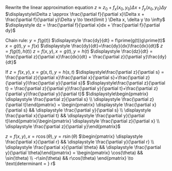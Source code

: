 Rewrite the linear approximation equation
	$\displaystyle z\approx z_0 + f_x(x_0,y_0)\Delta x + f_y(x_0,y_0)\Delta y$
	$\displaystyle\Delta z \approx \frac{\partial f}{\partial x}\Delta x + \frac{\partial f}{\partial y}\Delta y \to \text{limit } \Delta x, \delta y \to \infty$
		$\displaystyle dz = \frac{\partial f}{\partial x}dx + \frac{\partial f}{\partial dy}$  

Chain rule:
	$y = f(g(t))$
	$\displaystyle \frac{dy}{dt} = f\prime(g(t))g\prime(t)$
		$x = g(t), y = f(x)$
		$\displaystyle \frac{dy}{dt}=\frac{dy}{dx}\frac{dx}{dt}$
	$z = f(g(t),h(t))$
		$z = f(x,y), x = g(t), y = h(t)$
		$\displaystyle \frac{dz}{dt} = \frac{\partial z}{\partial x}\frac{dx}{dt} + \frac{\partial z}{\partial y}\frac{dy}{dt}$

If $z = f(x,y), x = g(s,t), y = h(s,t)$
	$\displaystyle\frac{\partial z}{\partial s} = \frac{\partial z}{\partial x}\frac{\partial x}{\partial s}+\frac{\partial z}{\partial y}\frac{\partial y}{\partial s}$
		$\displaystyle\frac{\partial z}{\partial t} = \frac{\partial z}{\partial y}\frac{\partial y}{\partial t}+\frac{\partial z}{\partial y}\frac{\partial y}{\partial t}$
		$\displaystyle\begin{pmatrix} \displaystyle \frac{\partial z}{\partial s} \\ \displaystyle \frac{\partial z}{\partial t}\end{pmatrix} = \begin{pmatrix} \displaystyle \frac{\partial x}{\partial s} && \displaystyle \frac{\partial y}{\partial s} \\ \displaystyle \frac{\partial x}{\partial t} && \displaystyle \frac{\partial y}{\partial t}\end{pmatrix}\begin{pmatrix} \displaystyle \frac{\partial z}{\partial x} \\ \displaystyle \frac{\partial z}{\partial y}\end{pmatrix}$ 

$z = f(x,y), x = r\cos(\theta), y = r\sin(\theta)$
	$\begin{pmatrix} \displaystyle \frac{\partial x}{\partial r} && \displaystyle \frac{\partial y}{\partial r} \\ \displaystyle \frac{\partial x}{\partial \theta} && \displaystyle \frac{\partial y}{\partial \theta}\end{pmatrix} = \begin{pmatrix} \cos(\theta) && \sin(\theta) \\ -r\sin(\theta) && r\cos(\theta) \end{pmatrix} \to \text{determinant = } r$


